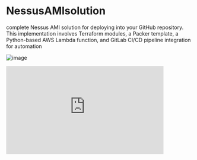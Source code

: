 # NessusAMIsolution
complete Nessus AMI solution for deploying into your GitHub repository. This implementation involves Terraform modules, a Packer template, a Python-based AWS Lambda function, and GitLab CI/CD pipeline integration for automation

![image](https://github.com/user-attachments/assets/3ff68969-ef9e-48d9-abc3-f444fe7668db)


<iframe width="424" height="238" src="https://www.youtube.com/embed/ickt68a8VbI" title="How to manipulate data within tables in Tenable.sc" frameborder="0" allow="accelerometer; autoplay; clipboard-write; encrypted-media; gyroscope; picture-in-picture; web-share" referrerpolicy="strict-origin-when-cross-origin" allowfullscreen></iframe>
